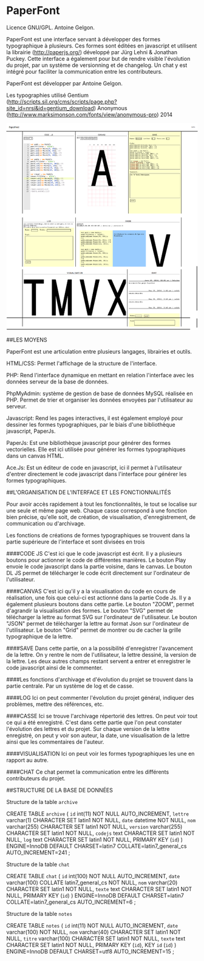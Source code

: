 PaperFont
=========
Licence GNU/GPL. Antoine Gelgon.

PaperFont est une interface servant à développer des formes typographique à plusieurs.
Ces formes sont éditées en javascript et utilisent la librairie (http://paperjs.org/) développé par Jürg Lehni & Jonathan Puckey. Cette interface a également pour but de rendre visible l'évolution du projet, par un système de versionning et de changelog. Un chat y est intégré pour faciliter la communication entre les contributeurs. 
			
PaperFont est développer par Antoine Gelgon.

Les typographies utilisé Gentium (http://scripts.sil.org/cms/scripts/page.php?site_id=nrsi&id=gentium_download)
                        Anonymous (http://www.marksimonson.com/fonts/view/anonymous-pro)
2014


![Demo](https://raw.githubusercontent.com/Antoine-Gelgon/PaperFont/V1/Screen-interface/PaperFont.png)


##LES MOYENS

PaperFont est une articulation entre plusieurs langages, librairies et outils.

HTML/CSS: Permet l'affichage de la structure de l'interface.

PHP: Rend l'interface dynamique en mettant en relation l'interface
avec les données serveur de la base de données.

PhpMyAdmin: système de gestion de base de données MySQL réalisée
en PHP. Permet de trier et organiser les données envoyées par
l'utilisateur au serveur.

Javascript: Rend les pages interactives, il est également employé
pour dessiner les formes typographiques, par le biais d'une
bibliothèque javascript, PaperJs.

PaperJs: Est une bibliothèque javascript pour générer des formes
vectorielles. Elle est ici utilisée pour générer les formes
typographiques dans un canvas HTML.

Ace.Js: Est un éditeur de code en javascript, ici il permet
à l'utilisateur d'entrer directement le code javascript dans
l'interface pour générer les formes typographiques.


##L'ORGANISATION DE L'INTERFACE ET LES FONCTIONNALITÉS

Pour avoir accès rapidement à tout les fonctionnalités, le tout se localise sur une seule
et même page web. Chaque casse correspond à une fonction bien précise, qu'elle soit,
de création, de visualisation, d'enregistrement, de communication ou d'archivage.

Les fonctions de créations de formes typographiques se trouvent dans la partie supérieure de
l'interface et sont divisées en trois

####CODE JS
C'est ici que le code javascript est écrit. Il y a plusieurs boutons pour actionner le code
de différentes manières. Le bouton Play envoie le code javascript dans la partie voisine, dans
le canvas. Le bouton DL JS permet de télécharger le code écrit directement sur l'ordinateur
de l'utilisateur.

####CANVAS
C'est ici qu'il y a la visualisation du code en cours de réalisation, une fois que celui-ci est actionné dans la partie Code Js. Il y a également plusieurs boutons dans cette partie. Le bouton "ZOOM", permet d'agrandir la visualisation des formes. Le bouton "SVG" permet de télécharger la lettre au format SVG sur l'ordinateur de l'utilisateur. Le bouton "JSON" permet de télécharger la lettre au format Json sur l'ordinateur de l'utilisateur. Le bouton "Grid" permet de montrer ou de cacher la grille typographique de la lettre.

####SAVE
Dans cette partie, on a la possibilité d'enregistrer l'avancement de la lettre. On y rentre le nom
de l'utilisateur, la lettre dessiné, la version de la lettre. Les deux autres champs restant servent a
entrer et enregistrer le code javascript ainsi de le commenter.

####Les fonctions d'archivage et d'évolution du projet se trouvent dans la partie centrale. Par un système de log et de casse.

####LOG
Ici on peut commenter l'évolution du projet général, indiquer des problèmes,
mettre des références, etc.

####CASSE
Ici se trouve l'archivage répertorié des lettres. On peut voir tout ce qui a été enregistré. C'est dans cette partie que l'on peut constater l'évolution des lettres et du projet. Sur chaque version de la lettre enregistré, on peut y voir son auteur, la date, une visualisation de la lettre ainsi que les commentaires de l'auteur.

####VISUALISATION
Ici on peut voir les formes typographiques les une en rapport au autre.

####CHAT
Ce chat permet la communication entre les différents contributeurs du projet.

##STRUCTURE DE LA BASE DE DONNÉES

Structure de la table `archive`

CREATE TABLE `archive` (
`id` int(11) NOT NULL AUTO_INCREMENT,
`lettre` varchar(1) CHARACTER SET latin1 NOT NULL,
`date` datetime NOT NULL,
`nom` varchar(255) CHARACTER SET latin1 NOT NULL,
`version` varchar(255) CHARACTER SET latin1 NOT NULL,
`codejs` text CHARACTER SET latin1 NOT NULL,
`log` text CHARACTER SET latin1 NOT NULL,
PRIMARY KEY (`id`)
) ENGINE=InnoDB DEFAULT CHARSET=latin7 COLLATE=latin7_general_cs AUTO_INCREMENT=241 ;

Structure de la table `chat`

CREATE TABLE `chat` (
`id` int(100) NOT NULL AUTO_INCREMENT,
`date` varchar(100) COLLATE latin7_general_cs NOT NULL,
`nom` varchar(20) CHARACTER SET latin1 NOT NULL,
`texte` text CHARACTER SET latin1 NOT NULL,
PRIMARY KEY (`id`)
) ENGINE=InnoDB DEFAULT CHARSET=latin7 COLLATE=latin7_general_cs AUTO_INCREMENT=6 ;

Structure de la table `notes`

CREATE TABLE `notes` (
`id` int(11) NOT NULL AUTO_INCREMENT,
`date` varchar(100) NOT NULL,
`nom` varchar(40) CHARACTER SET latin1 NOT NULL,
`titre` varchar(100) CHARACTER SET latin1 NOT NULL,
`texte` text CHARACTER SET latin1 NOT NULL,
PRIMARY KEY (`id`),
KEY `id` (`id`)
) ENGINE=InnoDB DEFAULT CHARSET=utf8 AUTO_INCREMENT=15 ;
